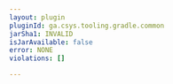 ```yaml
---
layout: plugin
pluginId: ga.csys.tooling.gradle.common
jarSha1: INVALID
isJarAvailable: false
error: NONE
violations: []

---
```

